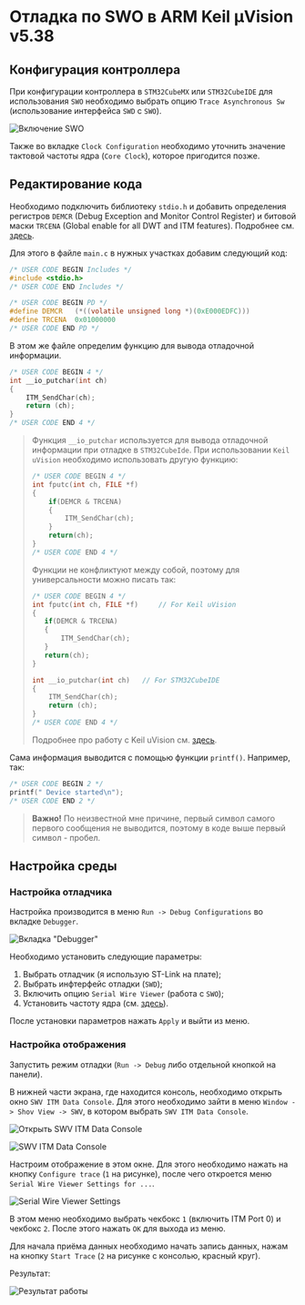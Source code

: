 # Отладка по SWO в ARM Keil µVision v5.38

## Конфигурация контроллера

При конфигурации контроллера в `STM32CubeMX` или `STM32CubeIDE` для использования `SWO` необходимо выбрать опцию `Trace Asynchronous Sw` (использование интерфейса `SWD` с `SWO`).

![Включение SWO](imgs/sys_debug.png "Включение SWO")  

Также во вкладке `Clock Configuration` необходимо уточнить значение тактовой частоты ядра (`Core Clock`), которое пригодится позже.




## Редактирование кода

Необходимо подключить библиотеку `stdio.h` и добавить определения регистров `DEMCR` (Debug Exception and Monitor Control Register) и битовой маски `TRCENA` (Global enable for all DWT and ITM features). Подробнее см. [здесь](https://developer.arm.com/documentation/ddi0403/d/Debug-Architecture/ARMv7-M-Debug/Debug-register-support-in-the-SCS/Debug-Exception-and-Monitor-Control-Register--DEMCR?lang=en "ARMv7-M Debug").

Для этого в файле `main.c` в нужных участках добавим следующий код:

```c
/* USER CODE BEGIN Includes */
#include <stdio.h>
/* USER CODE END Includes */
```

```c
/* USER CODE BEGIN PD */
#define DEMCR   (*((volatile unsigned long *)(0xE000EDFC)))
#define TRCENA  0x01000000
/* USER CODE END PD */
```

В этом же файле определим функцию для вывода отладочной информации.


```c
/* USER CODE BEGIN 4 */
int __io_putchar(int ch)
{
    ITM_SendChar(ch);
    return (ch);
}
/* USER CODE END 4 */
```

> Функция `__io_putchar` используется для вывода отладочной информации при отладке в `STM32CubeIde`. При использовании `Keil uVision` необходимо использовать другую функцию:
>
> ```c
> /* USER CODE BEGIN 4 */
>int fputc(int ch, FILE *f)
>{
>     if(DEMCR & TRCENA)
>     {
>         ITM_SendChar(ch);
>     }
>     return(ch);
>}
> /* USER CODE END 4 */
>```
> Функции не конфликтуют между собой, поэтому для универсальности можно писать так:
> ```c
>/* USER CODE BEGIN 4 */
>int fputc(int ch, FILE *f) 	// For Keil uVision
>{
>    if(DEMCR & TRCENA)
>    {
>        ITM_SendChar(ch);
>    }
>    return(ch);
>}
>
>int __io_putchar(int ch)	// For STM32CubeIDE
>{
>     ITM_SendChar(ch);
>     return (ch);
>}
>/* USER CODE END 4 */
>```
> Подробнее про работу с Keil uVision см. [здесь](/swo_keil.md).

Сама информация выводится с помощью функции `printf()`. Например, так:

```c
/* USER CODE BEGIN 2 */
printf(" Device started\n");
/* USER CODE END 2 */
```
> **Важно!** По неизвестной мне причине, первый символ самого первого сообщения не выводится, поэтому в коде выше первый символ - пробел.




## Настройка среды

### Настройка отладчика

Настройка производится в меню `Run -> Debug Configurations` во вкладке `Debugger`.

![Вкладка "Debugger"](imgs/conf_debugger.png "Вкладка Debugger")

Необходимо установить следующие параметры:
1. Выбрать отладчик (я использую ST-Link на плате);
2. Выбрать инфтерфейс отладки (`SWD`);
3. Включить опцию `Serial Wire Viewer` (работа с `SWO`);
4. Установить частоту ядра (см. [здесь](#конфигурация-контроллера)).

После установки параметров нажать `Apply` и выйти из меню.

### Настройка отображения

Запустить режим отладки (`Run -> Debug` либо отдельной кнопкой на панели).

В нижней части экрана, где находится консоль, необходимо открыть окно `SWV ITM Data Console`. Для этого необходимо зайти в меню `Window -> Shov View -> SWV`, в котором выбрать `SWV ITM Data Console`.

![Открыть SWV ITM Data Console](imgs/window_show-view.png "Открыть SWV ITM Data Console")

![SWV ITM Data Console](imgs/swv-itm-cons.png "SWV ITM Data Console")

Настроим отображение в этом окне. Для этого необходимо нажать на кнопку `Configure trace` (`1` на рисунке), после чего откроется меню `Serial Wire Viewer Settings for ...`.


![Serial Wire Viewer Settings](imgs/swv-settings.png "Serial Wire Viewer Settings")

В этом меню необходимо выбрать чекбокс `1` (включить ITM Port 0) и чекбокс `2`. После этого нажать `OK` для выхода из меню.

Для начала приёма данных необходимо начать запись данных, нажам на кнопку `Start Trace` (`2` на рисунке с консолью, красный круг).

Результат:

![Результат работы](imgs/swv-result.png "Результат")
